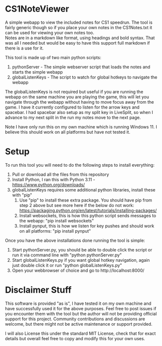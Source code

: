 # CS1NoteViewer
A simple webapp to view the included notes for CS1 speedrun. The tool is fairly generic though so if you place your own notes in the CS1Notes.txt it can be used for viewing your own notes too.  
Notes are in a markdown like format, using headings and bold syntax. That was all I needed but would be easy to have this support full markdown if there is a use for it.

This tool is made up of two main python scripts:
1.  pythonServer - The simple webserver script that loads the notes and starts the simple webapp
2.  globalListenKeys - The script to watch for global hotkeys to navigate the webapp

The globalListenKeys is not required but useful if you are running the webapp on the same machine you are playing the game, this will let you navigate through the webapp without having to move focus away from the game. I have it currently configured to listen for the arrow keys and spacebar. I had spacebar also setup as my split key in LiveSplit, so when I advance to my next split in the run my notes move to the next page.

Note I have only run this on my own machine which is running Windows 11. I believe this should work on all platforms but have not tested it.

# Setup
To run this tool you will need to do the following steps to install everything:
1. Pull or download all the files from this repository
2. Install Python, I ran this with Python 3.11 - https://www.python.org/downloads/
3. globalListenKeys requires some additional python libraries, install these with "pip"
   1. Use "pip" to install these extra package. You should have pip from step 2 above but see more here if the below do not work: https://packaging.python.org/en/latest/tutorials/installing-packages/
   2. Install websockets, this is how this python script sends messages to the webapp: "pip install websockets"
   3. Install pynput, this is how we listen for key pushes and should work on all platforms:  "pip install pynput"

Once you have the above installations done running the tool is simple:
1. Start pythonServer.py, you should be able to double click the script or run it via command line with "python pythonServer.py"
2. Start globalListenKeys.py if you want global hotkey navigation, again just double click it or run "python globalListenKeys.py"
3. Open your webbrowser of choice and go to http://localhost:8000/

# Disclaimer Stuff

This software is provided "as is", I have tested it on my own machine and have successfully used it for the above purposes. Feel free to post issues if you encounter them with the tool but the author will not be providing official support for this project. Community contributions and discussions are welcome, but there might not be active maintenance or support provided.

I will also License this under the standard MIT License, check that for exact details but overall feel free to copy and modify this for your own uses.

